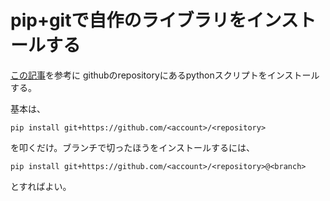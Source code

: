 # pip+gitで自作のライブラリをインストールする

[この記事](https://qiita.com/syakoo/items/deddeb91e2a0313a45f7)を参考に
githubのrepositoryにあるpythonスクリプトをインストールする。

基本は、
```shell
pip install git+https://github.com/<account>/<repository>
```

を叩くだけ。ブランチで切ったほうをインストールするには、
```shell
pip install git+https://github.com/<account>/<repository>@<branch>
```

とすればよい。
